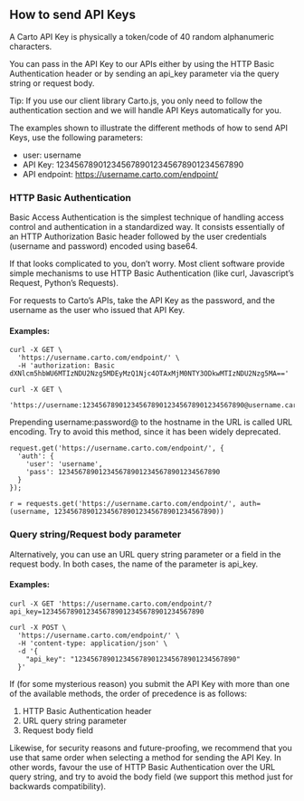 ## How to send API Keys

A Carto API Key is physically a token/code of 40 random alphanumeric characters.

You can pass in the API Key to our APIs either by using the HTTP Basic Authentication header or by sending an api_key parameter via the query string or request body. 

Tip: If you use our client library Carto.js, you only need to follow the authentication section and we will handle API Keys automatically for you.

The examples shown to illustrate the different methods of how to send API Keys, use the following parameters:

- user: username 
- API Key: 1234567890123456789012345678901234567890 
- API endpoint: https://username.carto.com/endpoint/ 



### HTTP Basic Authentication

Basic Access Authentication is the simplest technique of handling access control and authentication in a standardized way. It consists essentially of an HTTP Authorization Basic header followed by the user credentials (username and password) encoded using base64.

If that looks complicated to you, don’t worry. Most client software provide simple mechanisms to use HTTP Basic Authentication (like curl, Javascript’s Request, Python’s Requests). 

For requests to Carto’s APIs, take the API Key as the password, and the username as the user who issued that API Key.

#### Examples:

```
curl -X GET \
  'https://username.carto.com/endpoint/' \
  -H 'authorization: Basic dXNlcm5hbWU6MTIzNDU2Nzg5MDEyMzQ1Njc4OTAxMjM0NTY3ODkwMTIzNDU2Nzg5MA==' 
```

```
curl -X GET \
  'https://username:1234567890123456789012345678901234567890@username.carto.com/endpoint/'
```

Prepending username:password@ to the hostname in the URL is called URL encoding. Try to avoid this method, since it has been widely deprecated.

```
request.get('https://username.carto.com/endpoint/', {
  'auth': {
    'user': 'username',
    'pass': 1234567890123456789012345678901234567890
  }
});

r = requests.get('https://username.carto.com/endpoint/', auth=(username, 1234567890123456789012345678901234567890))

```

### Query string/Request body parameter

Alternatively, you can use an URL query string parameter or a field in the request body. In both cases, the name of the parameter is api_key.

#### Examples:

```
curl -X GET 'https://username.carto.com/endpoint/?api_key=1234567890123456789012345678901234567890
```

```
curl -X POST \
  'https://username.carto.com/endpoint/' \
  -H 'content-type: application/json' \
  -d '{
	"api_key": "1234567890123456789012345678901234567890"
  }'
```


If (for some mysterious reason) you submit the API Key with more than one of the available methods, the order of precedence is as follows:

1. HTTP Basic Authentication header 
2. URL query string parameter 
3. Request body field 

Likewise, for security reasons and future-proofing, we recommend that you use that same order when selecting a method for sending the API Key. In other words, favour the use of HTTP Basic Authentication over the URL query string, and try to avoid the body field (we support this method just for backwards compatibility). 
